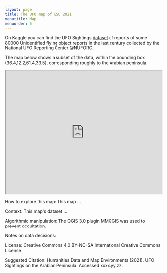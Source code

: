 ```yaml
---
layout: page
title: The UFO map of ESU 2021
menutitle: Map
menuorder: 5
---
```


On Kaggle you can find the UFO Sightings [dataset](https://www.kaggle.com/NUFORC/ufo-sightings) of reports of some 80000 Unidentified flying object reports in the last century collected by the National UFO Reporting Center @NUFORC.

The map below shows a subset of the data, within the bounding box (36.4,12.2,61.4,33.5), corresponding roughly to the Arabian peninsula.  

<iframe src="https://djwrisley.github.io/Arabia_UFO/index.html" width="100%" height="400"></iframe>


How to explore this map: This map ...

Context: This map's dataset ...

Algorithmic manipulation: The QGIS 3.0 plugin MMQGIS was used to prevent occultation.

Notes on data decisions:

License: Creative Commons 4.0 BY-NC-SA International Creative Commons License

Suggested Citation: Humanities Data and Map Environments (2021). UFO Sightings on the Arabian Peninsula. Accessed xxxx.yy.zz.
